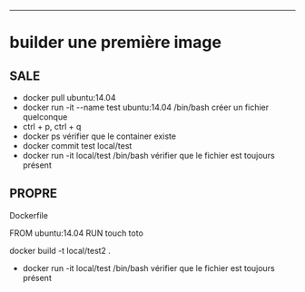 ---

# builder une première image

## SALE

- docker pull ubuntu:14.04
- docker run -it --name test ubuntu:14.04 /bin/bash
créer un fichier quelconque
- ctrl + p, ctrl + q
- docker ps
vérifier que le container existe
- docker commit test local/test
- docker run -it local/test /bin/bash
vérifier que le fichier est toujours présent

## PROPRE

Dockerfile

FROM ubuntu:14.04
RUN touch toto

docker build -t local/test2 .

- docker run -it local/test /bin/bash
vérifier que le fichier est toujours présent

